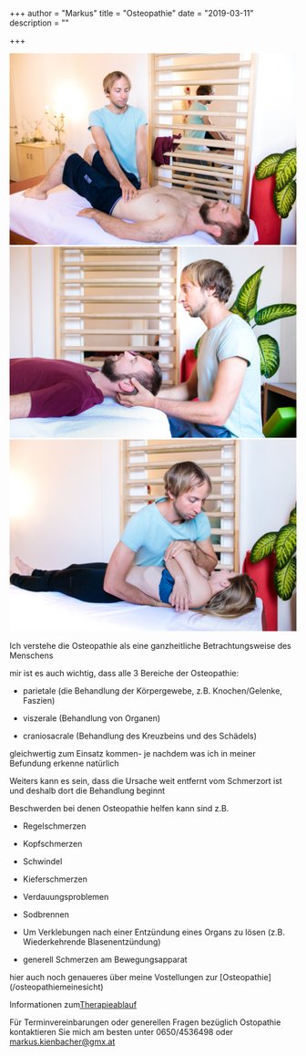 +++
author = "Markus"
title = "Osteopathie"
date = "2019-03-11"
description = ""

+++


<img src="/img/osteopathie 1.jpg" >

<img src="/img/osteopathie 2.jpg" >

<img src="/img/osteopathie 3.jpg" >


Ich verstehe die Osteopathie als eine ganzheitliche Betrachtungsweise des Menschens

mir ist es auch wichtig, dass alle 3 Bereiche der Osteopathie:
* parietale (die Behandlung der Körpergewebe, z.B. Knochen/Gelenke, Faszien)

* viszerale (Behandlung von Organen) 

* craniosacrale (Behandlung des Kreuzbeins und des Schädels)

 gleichwertig zum Einsatz kommen- je nachdem was ich in meiner Befundung erkenne natürlich

Weiters kann es sein, dass die Ursache weit entfernt vom Schmerzort ist und deshalb dort die Behandlung beginnt

Beschwerden bei denen Osteopathie helfen kann sind z.B.
* Regelschmerzen

* Kopfschmerzen

* Schwindel

* Kieferschmerzen

* Verdauungsproblemen

* Sodbrennen

* Um Verklebungen nach einer Entzündung eines Organs zu lösen (z.B. Wiederkehrende Blasenentzündung)

* generell Schmerzen am Bewegungsapparat

hier auch noch genaueres über meine Vostellungen zur [Osteopathie] (/osteopathiemeinesicht)

Informationen zum[Therapieablauf](/infoszurtherapie)

Für Terminvereinbarungen oder generellen Fragen bezüglich Ostopathie kontaktieren Sie mich am besten unter 0650/4536498 oder markus.kienbacher@gmx.at
